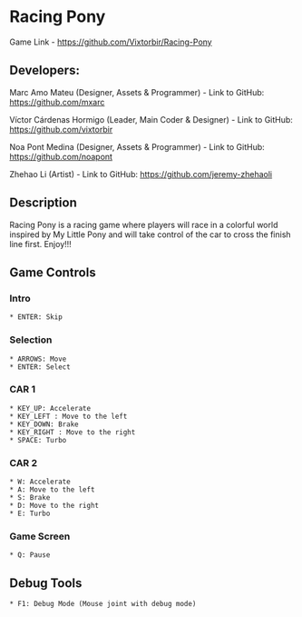 # Racing Pony

Game Link - https://github.com/Vixtorbir/Racing-Pony

## Developers:

Marc Amo Mateu (Designer, Assets & Programmer) - Link to GitHub: https://github.com/mxarc

Víctor Cárdenas Hormigo (Leader, Main Coder & Designer) - Link to GitHub: https://github.com/vixtorbir

Noa Pont Medina (Designer, Assets & Programmer) - Link to GitHub: https://github.com/noapont

Zhehao Li (Artist) - Link to GitHub: https://github.com/jeremy-zhehaoli

## Description

Racing Pony is a racing game where players will race in a colorful world inspired by My Little Pony and will take control of the car to cross the finish line first. Enjoy!!!

## Game Controls
### Intro    
    * ENTER: Skip
### Selection
    * ARROWS: Move
    * ENTER: Select
### CAR 1
    * KEY_UP: Accelerate
    * KEY_LEFT : Move to the left
    * KEY_DOWN: Brake
    * KEY_RIGHT : Move to the right
    * SPACE: Turbo
### CAR 2
    * W: Accelerate
    * A: Move to the left
    * S: Brake
    * D: Move to the right
    * E: Turbo
### Game Screen
    * Q: Pause
## Debug Tools
    * F1: Debug Mode (Mouse joint with debug mode)

